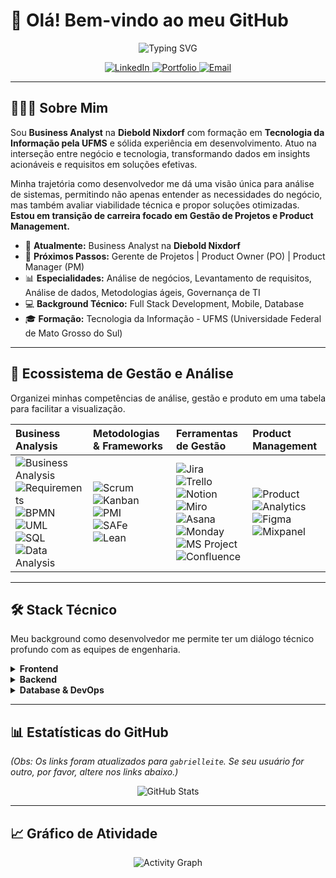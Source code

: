 # 👋 Olá! Bem-vindo ao meu GitHub

<div align="center">
  
  ![Typing SVG](https://readme-typing-svg.herokuapp.com?font=Poppins&weight=700&size=23&duration=2500&pause=900&color=0466C8&center=true&vCenter=true&width=790&height=100&lines=Analista+de+neg%C3%B3cios+%7C+Business+Analyst;Gerente+de+projetos+%7C+Project+Manager;Desenvolvedor+Full+Stack;Da+programa%C3%A7%C3%A3o+a+gest%C3%A3o+de+projetos%3A+construindo+o+futuro+digital.)
  
  <p align="center">
    <a href="https://www.linkedin.com/in/tech-gabriel" target="_blank">
      <img src="https://img.shields.io/badge/LinkedIn-0077B5?style=for-the-badge&logo=linkedin&logoColor=white" alt="LinkedIn"/>
    </a>
    <a href="https://gabrielleite.netlify.app/" target="_blank">
      <img src="https://img.shields.io/badge/Portfolio-FF5722?style=for-the-badge&logo=todoist&logoColor=white" alt="Portfolio"/>
    </a>
    <a href="mailto:tech.gabriel@outlook.com.br">
      <img src="https://img.shields.io/badge/Email-D14836?style=for-the-badge&logo=gmail&logoColor=white" alt="Email"/>
    </a>
  </p>
</div>

---

## 🧑🏻‍💻 Sobre Mim

Sou **Business Analyst** na **Diebold Nixdorf** com formação em **Tecnologia da Informação pela UFMS** e sólida experiência em desenvolvimento. Atuo na interseção entre negócio e tecnologia, transformando dados em insights acionáveis e requisitos em soluções efetivas.

Minha trajetória como desenvolvedor me dá uma visão única para análise de sistemas, permitindo não apenas entender as necessidades do negócio, mas também avaliar viabilidade técnica e propor soluções otimizadas. **Estou em transição de carreira focado em Gestão de Projetos e Product Management.**

* 💼 **Atualmente:** Business Analyst na **Diebold Nixdorf**
* 🎯 **Próximos Passos:** Gerente de Projetos | Product Owner (PO) | Product Manager (PM)
* 📊 **Especialidades:** Análise de negócios, Levantamento de requisitos, Análise de dados, Metodologias ágeis, Governança de TI
* 💻 **Background Técnico:** Full Stack Development, Mobile, Database
* 🎓 **Formação:** Tecnologia da Informação - UFMS (Universidade Federal de Mato Grosso do Sul)

---

## 💼 Ecossistema de Gestão e Análise

Organizei minhas competências de análise, gestão e produto em uma tabela para facilitar a visualização.

| Business Analysis | Metodologias & Frameworks | Ferramentas de Gestão | Product Management |
| :--- | :--- | :--- | :--- |
| ![Business Analysis](https://img.shields.io/badge/Business_Analysis-4A90E2?style=for-the-badge) <br> ![Requirements](https://img.shields.io/badge/Requirements_Engineering-2ECC71?style=for-the-badge) <br> ![BPMN](https://img.shields.io/badge/BPMN-FF6B6B?style=for-the-badge) <br> ![UML](https://img.shields.io/badge/UML-9B59B6?style=for-the-badge) <br> ![SQL](https://img.shields.io/badge/SQL_Analysis-336791?style=for-the-badge&logo=postgresql&logoColor=white) <br> ![Data Analysis](https://img.shields.io/badge/Data_Analysis-F39C12?style=for-the-badge) | ![Scrum](https://img.shields.io/badge/Scrum-6DB33F?style=for-the-badge&logo=scrumalliance&logoColor=white) <br> ![Kanban](https://img.shields.io/badge/Kanban-0052CC?style=for-the-badge&logo=jira&logoColor=white) <br> ![PMI](https://img.shields.io/badge/PMI-003366?style=for-the-badge&logo=pmi&logoColor=white) <br> ![SAFe](https://img.shields.io/badge/SAFe-00A3E0?style=for-the-badge) <br> ![Lean](https://img.shields.io/badge/Lean-FF6C37?style=for-the-badge) | ![Jira](https://img.shields.io/badge/Jira-0052CC?style=for-the-badge&logo=jira&logoColor=white) <br> ![Trello](https://img.shields.io/badge/Trello-0079BF?style=for-the-badge&logo=trello&logoColor=white) <br> ![Notion](https://img.shields.io/badge/Notion-000000?style=for-the-badge&logo=notion&logoColor=white) <br> ![Miro](https://img.shields.io/badge/Miro-050038?style=for-the-badge&logo=miro&logoColor=white) <br> ![Asana](https://img.shields.io/badge/Asana-273347?style=for-the-badge&logo=asana&logoColor=white) <br> ![Monday](https://img.shields.io/badge/Monday-FF3366?style=for-the-badge&logo=monday&logoColor=white) <br> ![MS Project](https://img.shields.io/badge/MS_Project-217346?style=for-the-badge&logo=microsoft&logoColor=white) <br> ![Confluence](https://img.shields.io/badge/Confluence-172B4D?style=for-the-badge&logo=confluence&logoColor=white) | ![Product](https://img.shields.io/badge/Product_Discovery-FF6B6B?style=for-the-badge) <br> ![Analytics](https://img.shields.io/badge/Product_Analytics-4285F4?style=for-the-badge&logo=google-analytics&logoColor=white) <br> ![Figma](https://img.shields.io/badge/Figma-F24E1E?style=for-the-badge&logo=figma&logoColor=white) <br> ![Mixpanel](https://img.shields.io/badge/Mixpanel-7856FF?style=for-the-badge&logo=mixpanel&logoColor=white) |

---

## 🛠️ Stack Técnico

Meu background como desenvolvedor me permite ter um diálogo técnico profundo com as equipes de engenharia.

<details>
  <summary><strong>Frontend</strong></summary>
  <br>
  <p>
    <img src="https://img.shields.io/badge/HTML5-E34F26?style=for-the-badge&logo=html5&logoColor=white" alt="HTML5"/>
    <img src="https://img.shields.io/badge/CSS3-1572B6?style=for-the-badge&logo=css3&logoColor=white" alt="CSS3"/>
    <img src="https://img.shields.io/badge/JavaScript-F7DF1E?style=for-the-badge&logo=javascript&logoColor=black" alt="JavaScript"/>
    <img src="https://img.shields.io/badge/React-20232A?style=for-the-badge&logo=react&logoColor=61DAFB" alt="React"/>
    <img src="https://img.shields.io/badge/TypeScript-007ACC?style=for-the-badge&logo=typescript&logoColor=white" alt="TypeScript"/>
    <img src="https://img.shields.io/badge/Tailwind_CSS-38B2AC?style=for-the-badge&logo=tailwind-css&logoColor=white" alt="Tailwind CSS"/>
    <img src="https://img.shields.io/badge/Bootstrap-563D7C?style=for-the-badge&logo=bootstrap&logoColor=white" alt="Bootstrap"/>
    <img src="https://img.shields.io/badge/jQuery-0769AD?style=for-the-badge&logo=jquery&logoColor=white" alt="jQuery"/>
  </p>
</details>

<details>
  <summary><strong>Backend</strong></summary>
  <br>
  <p>
    <img src="https://img.shields.io/badge/C%23-239120?style=for-the-badge&logo=c%23&logoColor=white" alt="C#"/>
    <img src="https://img.shields.io/badge/.NET-512BD4?style=for-the-badge&logo=dotnet&logoColor=white" alt=".NET"/>
    <img src="https://img.shields.io/badge/Python-3776AB?style=for-the-badge&logo=python&logoColor=white" alt="Python"/>
    <img src="https://img.shields.io/badge/Django-092E20?style=for-the-badge&logo=django&logoColor=white" alt="Django"/>
    <img src="https://img.shields.io/badge/FastAPI-005571?style=for-the-badge&logo=fastapi" alt="FastAPI"/>
    <img src="https://img.shields.io/badge/Android-3DDC84?style=for-the-badge&logo=android&logoColor=white" alt="Android"/>
    <img src="https://img.shields.io/badge/Java-ED8B00?style=for-the-badge&logo=openjdk&logoColor=white" alt="Java"/>
  </p>
</details>

<details>
  <summary><strong>Database & DevOps</strong></summary>
  <br>
  <p>
    <img src="https://img.shields.io/badge/Git-F05032?style=for-the-badge&logo=git&logoColor=white" alt="Git"/>
    <img src="https://img.shields.io/badge/PostgreSQL-316192?style=for-the-badge&logo=postgresql&logoColor=white" alt="PostgreSQL"/>
    <img src="https://img.shields.io/badge/MySQL-00000F?style=for-the-badge&logo=mysql&logoColor=white" alt="MySQL"/>
    <img src="https://img.shields.io/badge/SQL%20Server-CC2927?style=for-the-badge&logo=microsoftsqlserver&logoColor=white" alt="SQL Server"/>
    <img src="https://img.shields.io/badge/Oracle-F80000?style=for-the-badge&logo=oracle&logoColor=white" alt="Oracle"/>
  </p>
</details>

---

## 📊 Estatísticas do GitHub

*(Obs: Os links foram atualizados para `gabrielleite`. Se seu usuário for outro, por favor, altere nos links abaixo.)*

<div align="center">
  
  ![GitHub Stats](https://github-readme-stats.vercel.app/api?username=gabrielleite&show_icons=true&theme=tokyonight&hide_border=true&count_private=true)
  
</div>

---

## 📈 Gráfico de Atividade

<div align="center">
  
  ![Activity Graph](https://github-readme-activity-graph.vercel.app/graph?username=gabrielleite&theme=react-dark&hide_border=true)

</div>
